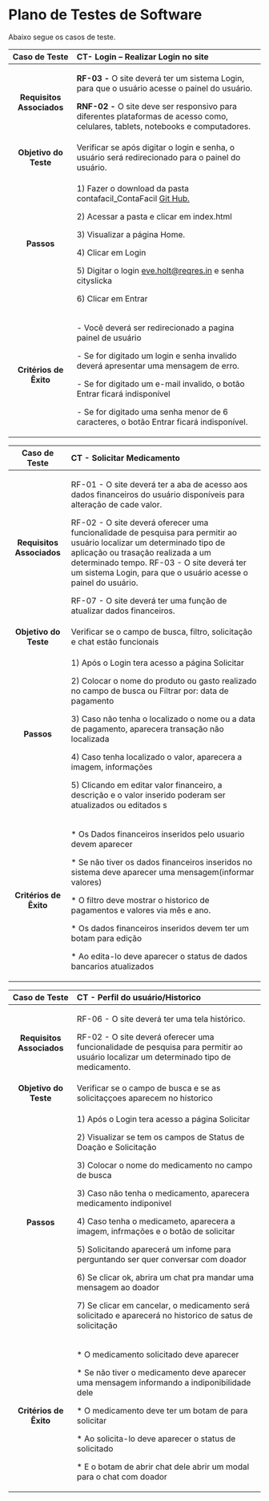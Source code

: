 # Plano de Testes de Software

Abaixo segue os casos de teste.

|**Caso de Teste**|**CT- Login – Realizar Login no site**|
| :-: | :- |
|**Requisitos Associados**|<p>**RF-03 -** O site deverá ter um sistema Login, para que o usuário acesse o painel do usuário.</p><p></p><p>**RNF-02 -** O site deve ser responsivo para diferentes plataformas de acesso como, celulares, tablets, notebooks e computadores.</p>|
|**Objetivo do Teste**|Verificar se após digitar o login e senha, o usuário será redirecionado para o painel do usuário.|
|**Passos**|<p>1) Fazer o download da pasta contafacil\_ContaFacil [Git Hub.](https://github.com/ICEI-PUC-Minas-PMV-ADS/pmv-ads-2023-2-e2-proj-int-t2-conta-facil/blob/main/docs/08-Plano%20de%20Testes%20de%20Software.md)</p><p>2) Acessar a pasta e clicar em index\.html</p><p>3) Visualizar a página Home\.</p><p>4) Clicar em Login</p><p>5) Digitar o login <eve.holt@reqres.in> e senha cityslicka</p><p>6) Clicar em Entrar</p>|
|**Critérios de Êxito**|<p>- Você deverá ser redirecionado a pagina painel de usuário</p><p>- Se for digitado um login e senha invalido deverá apresentar uma mensagem de erro.</p><p>- Se for digitado um e-mail invalido, o botão Entrar ficará indisponível</p><p>- Se for digitado uma senha menor de 6 caracteres, o botão Entrar ficará indisponível. </p>|

 
|**Caso de Teste**|**CT -  Solicitar Medicamento**|
| :-: | :- |
|**Requisitos Associados**|<p>RF-01 - O site deverá ter a aba de acesso aos dados financeiros do usuário disponíveis para alteração de cade valor. </p><p>RF-02 - O site deverá oferecer uma funcionalidade de pesquisa para permitir ao usuário localizar um determinado tipo de aplicação ou trasação realizada a um determinado tempo. RF-03 - O site deverá ter um sistema Login, para que o usuário acesse o painel do usuário.</p><p>RF-07 - O site deverá ter uma função de atualizar dados financeiros.</p>|
|**Objetivo do Teste**|Verificar se o campo de busca, filtro, solicitação e chat estão funcionais|
|**Passos**|<p>1) Após o Login tera acesso a página Solicitar </p><p>2) Colocar o nome do produto ou gasto realizado no campo de busca ou Filtrar por: data de pagamento</p><p>3) Caso não tenha o localizado o nome ou a data de pagamento, aparecera transação não localizada</p><p>4) Caso tenha localizado o valor, aparecera a imagem, informações</p><p>5) Clicando em editar valor financeiro, a descrição e o valor inserido poderam ser atualizados ou editados s </p>
|**Critérios de Êxito**|<p>* Os Dados financeiros inseridos pelo usuario devem aparecer</p><p>* Se não tiver os dados financeiros inseridos no sistema deve aparecer uma mensagem(informar valores) </p><p>* O filtro deve mostrar o historico de pagamentos e valores via mês e ano. </p><p>* Os dados financeiros inseridos devem ter um botam para edição</p><p>* Ao edita-lo deve aparecer o status de dados bancarios atualizados</p>



|**Caso de Teste**|**CT - Perfil do usuário/Historico**|
| :-: | :- |
|**Requisitos Associados**|<p>RF-06 - O site deverá ter uma tela histórico.</p><p>RF-02 - O site deverá oferecer uma funcionalidade de pesquisa para permitir ao usuário localizar um determinado tipo de medicamento.</p>|
|**Objetivo do Teste**|Verificar se o campo de busca e se as solicitaççoes aparecem no historico |
|**Passos**|<p>1) Após o Login tera acesso a página Solicitar </p><p>2) Visualizar se tem os campos de Status de Doação e Solicitação</p><p>3) Colocar o nome do medicamento no campo de busca </p><p>3) Caso não tenha o medicamento, aparecera medicamento indiponivel</p><p>4) Caso tenha o medicameto, aparecera a imagem, infrmações e o botão de solicitar</p><p>5) Solicitando aparecerá um infome para perguntando ser quer conversar com doador</p><p>6) Se clicar ok, abrira um chat pra mandar uma mensagem ao doador</p><p>7) Se clicar em cancelar, o medicamento será solicitado e aparecerá no historico de satus de solicitação</p>|
|**Critérios de Êxito**|<p>* O medicamento solicitado deve aparecer</p><p>* Se não tiver o medicamento deve aparecer uma mensagem informando a indiponibilidade dele </p><p>* O medicamento deve ter um botam de para solicitar</p><p>* Ao solicita-lo deve aparecer o status de solicitado</p><p>* E o botam de abrir chat dele abrir um modal para o chat com doador</p>|


